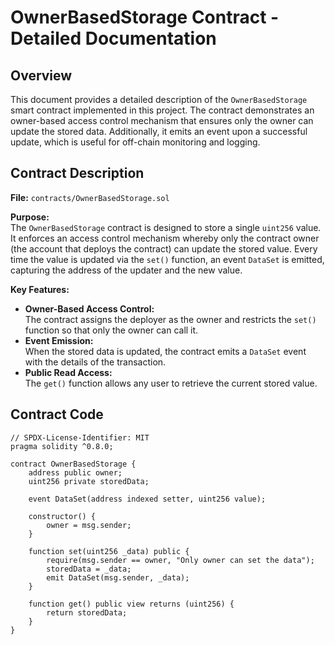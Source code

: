 # OwnerBasedStorage Contract - Detailed Documentation

## Overview

This document provides a detailed description of the `OwnerBasedStorage` smart contract implemented in this project. The contract demonstrates an owner-based access control mechanism that ensures only the owner can update the stored data. Additionally, it emits an event upon a successful update, which is useful for off-chain monitoring and logging.

## Contract Description

**File:** `contracts/OwnerBasedStorage.sol`

**Purpose:**  
The `OwnerBasedStorage` contract is designed to store a single `uint256` value. It enforces an access control mechanism whereby only the contract owner (the account that deploys the contract) can update the stored value. Every time the value is updated via the `set()` function, an event `DataSet` is emitted, capturing the address of the updater and the new value.

**Key Features:**
- **Owner-Based Access Control:**  
  The contract assigns the deployer as the owner and restricts the `set()` function so that only the owner can call it.
- **Event Emission:**  
  When the stored data is updated, the contract emits a `DataSet` event with the details of the transaction.
- **Public Read Access:**  
  The `get()` function allows any user to retrieve the current stored value.

## Contract Code

```solidity
// SPDX-License-Identifier: MIT
pragma solidity ^0.8.0;

contract OwnerBasedStorage {
    address public owner;
    uint256 private storedData;

    event DataSet(address indexed setter, uint256 value);

    constructor() {
        owner = msg.sender;
    }

    function set(uint256 _data) public {
        require(msg.sender == owner, "Only owner can set the data");
        storedData = _data;
        emit DataSet(msg.sender, _data);
    }

    function get() public view returns (uint256) {
        return storedData;
    }
}
